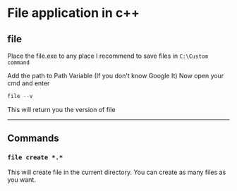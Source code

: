 # File application in c++

## file
  Place the file.exe to any place 
  I recommend to save files in `C:\Custom command`
  
  Add the path  to Path Variable (If you don't know Google It)
  Now open your cmd and enter

  ```powershell
  file --v
  ```
  This will return you the version of file

  ---
## Commands 

### `file create *.*`

This will create file in the current directory.  You can create as many files as you want.

